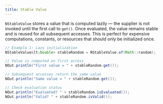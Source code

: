```yaml
---
title: Stable Value
---
```



<code>NStableValue</code> stores a value that is computed lazily — the supplier is not
invoked until the first call to <code>get()</code>. Once evaluated, the value remains stable
and is reused for all subsequent accesses. This is perfect for expensive computations,
constants, or resources that should only be initialized once.


```java
// Example 1: Lazy initialization
NStableValue&lt;Double> stableRandom = NStableValue.of(Math::random);

// Value is computed on first access
NOut.println("First value = " + stableRandom.get());

// Subsequent accesses return the same value
NOut.println("Same value = " + stableRandom.get());

// Check evaluation status
NOut.println("Evaluated? " + stableRandom.isEvaluated());
NOut.println("Valid? " + stableRandom.isValid());
```
